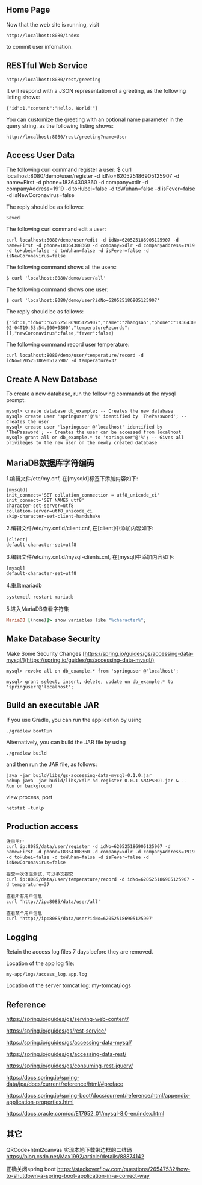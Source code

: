 
## Home Page ##

Now that the web site is running, visit 

    http://localhost:8080/index

to commit user infomation.

## RESTful Web Service ##

    http://localhost:8080/rest/greeting

It will respond with a JSON representation of a greeting, as the following listing shows:

    {"id":1,"content":"Hello, World!"}

You can customize the greeting with an optional name parameter in the query string, as the following listing shows:

    http://localhost:8080/rest/greeting?name=User

## Access User Data ##

The following curl command register a user:
    $ curl localhost:8080/demo/user/register -d idNo=620525186905125907 -d name=First -d phone=18364308360 -d company=xdlr -d companyAddress=1919 -d toHubei=false -d toWuhan=false -d isFever=false -d isNewCoronavirus=false

The reply should be as follows:

    Saved

The following curl command edit a user:

    curl localhost:8080/demo/user/edit -d idNo=620525186905125907 -d name=First -d phone=18364308360 -d company=xdlr -d companyAddress=1919 -d toHubei=false -d toWuhan=false -d isFever=false -d isNewCoronavirus=false

The following command shows all the users:
    
    $ curl 'localhost:8080/demo/user/all'

The following command shows one user:

    $ curl 'localhost:8080/demo/user?idNo=620525186905125907'

The reply should be as follows:

    {"id":1,"idNo":"620525186905125907","name":"zhangsan","phone":"18364308360","company":"xdlr","companyAddress":"1919","toHubei":false,"toWuhan":false,"registerTime":"2020-02-04T19:53:54.000+0800","temperatureRecords":[],"newCoronavirus":false,"fever":false}

The following command record user temperature:

    curl localhost:8080/demo/user/temperature/record -d idNo=620525186905125907 -d temperature=37

## Create A New Database ##

To create a new database, run the following commands at the mysql prompt:

    mysql> create database db_example; -- Creates the new database
    mysql> create user 'springuser'@'%' identified by 'ThePassword'; -- Creates the user
    mysql> create user 'lspringuser'@'localhost' identified by 'ThePassword'; -- Creates the user can be accessed from localhost
    mysql> grant all on db_example.* to 'springuser'@'%'; -- Gives all privileges to the new user on the newly created database

## MariaDB数据库字符编码 ##

1.编辑文件/etc/my.cnf, 在[mysqld]标签下添加内容如下:

```
[mysqld]
init_connect='SET collation_connection = utf8_unicode_ci'
init_connect='SET NAMES utf8'
character-set-server=utf8
collation-server=utf8_unicode_ci
skip-character-set-client-handshake
```

2.编辑文件/etc/my.cnf.d/client.cnf, 在[client]中添加内容如下:

```
[client]
default-character-set=utf8
```

3.编辑文件/etc/my.cnf.d/mysql-clients.cnf, 在[mysql]中添加内容如下:

```
[mysql]
default-character-set=utf8
```

4.重启mariadb

```undefined
systemctl restart mariadb
```

5.进入MariaDB查看字符集

```ruby
MariaDB [(none)]> show variables like "%character%";
```

## Make Database Security ##

Make Some Security Changes [https://spring.io/guides/gs/accessing-data-mysql/](https://spring.io/guides/gs/accessing-data-mysql/)

    mysql> revoke all on db_example.* from 'springuser'@'localhost';
    
    mysql> grant select, insert, delete, update on db_example.* to 'springuser'@'localhost';

## Build an executable JAR ##

If you use Gradle, you can run the application by using 

    ./gradlew bootRun

Alternatively, you can build the JAR file by using 

    ./gradlew build 

and then run the JAR file, as follows:

    java -jar build/libs/gs-accessing-data-mysql-0.1.0.jar
    nohup java -jar build/libs/xdlr-hd-register-0.0.1-SNAPSHOT.jar & -- Run on background

view process, port

    netstat -tunlp

## Production access ##

    注册用户
    curl ip:8085/data/user/register -d idNo=620525186905125907 -d name=First -d phone=18364308360 -d company=xdlr -d companyAddress=1919 -d toHubei=false -d toWuhan=false -d isFever=false -d isNewCoronavirus=false
    
    提交一次体温测试，可以多次提交
    curl ip:8085/data/user/temperature/record -d idNo=620525186905125907 -d temperature=37
    
    查看所有用户信息
    curl 'http://ip:8085/data/user/all'
    
    查看某个用户信息
    curl 'http://ip:8085/data/user?idNo=620525186905125907'

## Logging ##

Retain the access log files 7 days before they are removed.

Location of the app log file:

    my-app/logs/access_log.app.log

Location of the server tomcat log:
    my-tomcat/logs

## Reference ##

https://spring.io/guides/gs/serving-web-content/

https://spring.io/guides/gs/rest-service/

https://spring.io/guides/gs/accessing-data-mysql/

https://spring.io/guides/gs/accessing-data-rest/

https://spring.io/guides/gs/consuming-rest-jquery/

https://docs.spring.io/spring-data/jpa/docs/current/reference/html/#preface

https://docs.spring.io/spring-boot/docs/current/reference/html/appendix-application-properties.html

https://docs.oracle.com/cd/E17952_01/mysql-8.0-en/index.html

## 其它 ##

QRCode+html2canvas 实现本地下载带边框的二维码
https://blog.csdn.net/Max1992/article/details/88874142

正确关闭spring boot
https://stackoverflow.com/questions/26547532/how-to-shutdown-a-spring-boot-application-in-a-correct-way